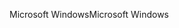 <span data-ttu-id="9edc7-101">Microsoft Windows</span><span class="sxs-lookup"><span data-stu-id="9edc7-101">Microsoft Windows</span></span>